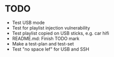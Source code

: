 TODO
====

* Test USB mode
* Test for playlist injection vulnerability
* Test playlist copied on USB sticks, e.g. car hifi
* README.md: Finish TODO mark
* Make a test-plan and test-set
* Test "no space lef" for USB and SSH